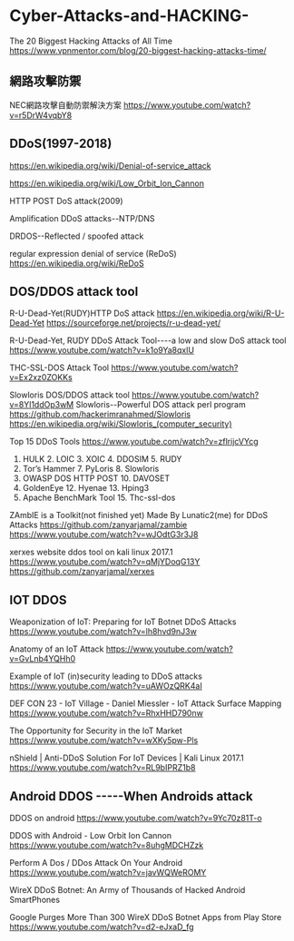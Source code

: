 # Cyber-Attacks-and-HACKING-

The 20 Biggest Hacking Attacks of All Time https://www.vpnmentor.com/blog/20-biggest-hacking-attacks-time/


## 網路攻擊防禦

NEC網路攻擊自動防禦解決方案 https://www.youtube.com/watch?v=r5DrW4vqbY8

## DDoS(1997-2018)

https://en.wikipedia.org/wiki/Denial-of-service_attack

https://en.wikipedia.org/wiki/Low_Orbit_Ion_Cannon

HTTP POST DoS attack(2009)

Amplification DDoS attacks--NTP/DNS

DRDOS--Reflected / spoofed attack

regular expression denial of service (ReDoS) https://en.wikipedia.org/wiki/ReDoS

## DOS/DDOS attack tool

R-U-Dead-Yet(RUDY)HTTP DoS attack https://en.wikipedia.org/wiki/R-U-Dead-Yet
https://sourceforge.net/projects/r-u-dead-yet/

R-U-Dead-Yet, RUDY DDoS Attack Tool----a low and slow DoS attack tool
https://www.youtube.com/watch?v=k1o9Ya8qxlU

THC-SSL-DOS Attack Tool https://www.youtube.com/watch?v=Ex2xz0ZOKKs

Slowloris DOS/DDOS attack tool https://www.youtube.com/watch?v=8Yl1ddOp3wM
Slowloris--Powerful DOS attack perl program  https://github.com/hackerimranahmed/Slowloris
https://en.wikipedia.org/wiki/Slowloris_(computer_security)

Top 15 DDoS Tools https://www.youtube.com/watch?v=zflrijcVYcg
1. HULK  2. LOIC  3. XOIC  4. DDOSIM   5. RUDY
6. Tor’s Hammer   7. PyLoris  8. Slowloris 
9. OWASP DOS HTTP POST  10. DAVOSET
11. GoldenEye   12. Hyenae  13. Hping3
14.  Apache BenchMark Tool  15. Thc-ssl-dos

ZAmbIE is a Toolkit(not finished yet) Made By Lunatic2(me) for DDoS Attacks
https://github.com/zanyarjamal/zambie
https://www.youtube.com/watch?v=wJOdtG3r3J8

xerxes website ddos tool on kali linux 2017.1 https://www.youtube.com/watch?v=qMjYDoqG13Y
https://github.com/zanyarjamal/xerxes

## IOT DDOS

Weaponization of IoT: Preparing for IoT Botnet DDoS Attacks https://www.youtube.com/watch?v=lh8hvd9nJ3w

Anatomy of an IoT Attack https://www.youtube.com/watch?v=GvLnb4YQHh0

Example of IoT (in)security leading to DDoS attacks https://www.youtube.com/watch?v=uAWOzQRK4aI

DEF CON 23 - IoT Village - Daniel Miessler - IoT Attack Surface Mapping https://www.youtube.com/watch?v=RhxHHD790nw

The Opportunity for Security in the IoT Market https://www.youtube.com/watch?v=wXKy5pw-Pls


nShield | Anti-DDoS Solution For IoT Devices | Kali Linux 2017.1 https://www.youtube.com/watch?v=RL9bIPRZ1b8

## Android DDOS -----When Androids attack

DDOS on android https://www.youtube.com/watch?v=9Yc70z81T-o

DDOS with Android - Low Orbit Ion Cannon https://www.youtube.com/watch?v=8uhgMDCHZzk

Perform A Dos / DDos Attack On Your Android https://www.youtube.com/watch?v=javWQWeROMY

WireX DDoS Botnet: An Army of Thousands of Hacked Android SmartPhones

Google Purges More Than 300 WireX DDoS Botnet Apps from Play Store https://www.youtube.com/watch?v=d2-eJxaD_fg
